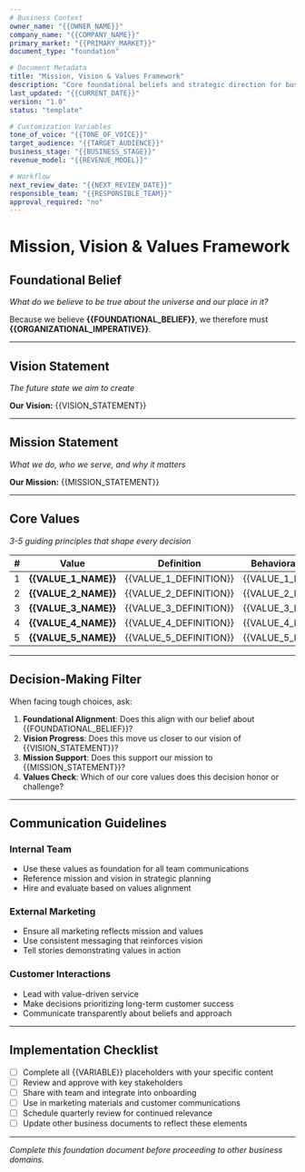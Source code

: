 ```yaml
---
# Business Context
owner_name: "{{OWNER_NAME}}"
company_name: "{{COMPANY_NAME}}"
primary_market: "{{PRIMARY_MARKET}}"
document_type: "foundation"

# Document Metadata
title: "Mission, Vision & Values Framework"
description: "Core foundational beliefs and strategic direction for business operations"
last_updated: "{{CURRENT_DATE}}"
version: "1.0"
status: "template"

# Customization Variables
tone_of_voice: "{{TONE_OF_VOICE}}"
target_audience: "{{TARGET_AUDIENCE}}"
business_stage: "{{BUSINESS_STAGE}}"
revenue_model: "{{REVENUE_MODEL}}"

# Workflow
next_review_date: "{{NEXT_REVIEW_DATE}}"
responsible_team: "{{RESPONSIBLE_TEAM}}"
approval_required: "no"
---
```


# Mission, Vision & Values Framework

## Foundational Belief

*What do we believe to be true about the universe and our place in it?*

Because we believe **{{FOUNDATIONAL_BELIEF}}**, we therefore must **{{ORGANIZATIONAL_IMPERATIVE}}**.

---

## Vision Statement

*The future state we aim to create*

**Our Vision:** {{VISION_STATEMENT}}

---

## Mission Statement  

*What we do, who we serve, and why it matters*

**Our Mission:** {{MISSION_STATEMENT}}

---

## Core Values

*3-5 guiding principles that shape every decision*

| # | Value | Definition | Behavioral Example |
|---|-------|------------|-------------------|
| 1 | **{{VALUE_1_NAME}}** | {{VALUE_1_DEFINITION}} | {{VALUE_1_BEHAVIOR}} |
| 2 | **{{VALUE_2_NAME}}** | {{VALUE_2_DEFINITION}} | {{VALUE_2_BEHAVIOR}} |
| 3 | **{{VALUE_3_NAME}}** | {{VALUE_3_DEFINITION}} | {{VALUE_3_BEHAVIOR}} |
| 4 | **{{VALUE_4_NAME}}** | {{VALUE_4_DEFINITION}} | {{VALUE_4_BEHAVIOR}} |
| 5 | **{{VALUE_5_NAME}}** | {{VALUE_5_DEFINITION}} | {{VALUE_5_BEHAVIOR}} |

---

## Decision-Making Filter

When facing tough choices, ask:

1. **Foundational Alignment**: Does this align with our belief about {{FOUNDATIONAL_BELIEF}}?
2. **Vision Progress**: Does this move us closer to our vision of {{VISION_STATEMENT}}?
3. **Mission Support**: Does this support our mission to {{MISSION_STATEMENT}}?
4. **Values Check**: Which of our core values does this decision honor or challenge?

---

## Communication Guidelines

### Internal Team
- Use these values as foundation for all team communications
- Reference mission and vision in strategic planning
- Hire and evaluate based on values alignment

### External Marketing  
- Ensure all marketing reflects mission and values
- Use consistent messaging that reinforces vision
- Tell stories demonstrating values in action

### Customer Interactions
- Lead with value-driven service
- Make decisions prioritizing long-term customer success
- Communicate transparently about beliefs and approach

---

## Implementation Checklist

- [ ] Complete all {{VARIABLE}} placeholders with your specific content
- [ ] Review and approve with key stakeholders  
- [ ] Share with team and integrate into onboarding
- [ ] Use in marketing materials and customer communications
- [ ] Schedule quarterly review for continued relevance
- [ ] Update other business documents to reflect these elements

---

*Complete this foundation document before proceeding to other business domains.*